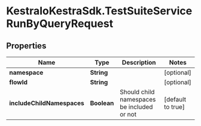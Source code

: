 # KestraIoKestraSdk.TestSuiteServiceRunByQueryRequest

## Properties

Name | Type | Description | Notes
------------ | ------------- | ------------- | -------------
**namespace** | **String** |  | [optional] 
**flowId** | **String** |  | [optional] 
**includeChildNamespaces** | **Boolean** | Should child namespaces be included or not | [default to true]


